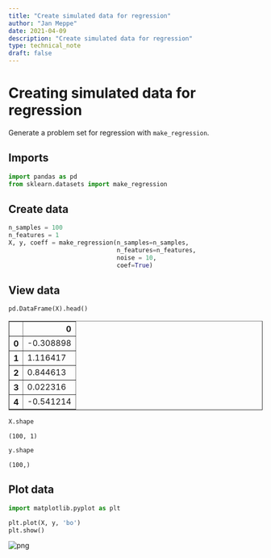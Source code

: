 ```yaml
---
title: "Create simulated data for regression"
author: "Jan Meppe"
date: 2021-04-09
description: "Create simulated data for regression"
type: technical_note
draft: false
---
```

# Creating simulated data for regression

Generate a problem set for regression with `make_regression`.

## Imports


```python
import pandas as pd
from sklearn.datasets import make_regression
```

## Create data


```python
n_samples = 100
n_features = 1
X, y, coeff = make_regression(n_samples=n_samples,
                              n_features=n_features,
                              noise = 10,
                              coef=True)
```

## View data


```python
pd.DataFrame(X).head()
```




<div>
<style scoped>
    .dataframe tbody tr th:only-of-type {
        vertical-align: middle;
    }

    .dataframe tbody tr th {
        vertical-align: top;
    }

    .dataframe thead th {
        text-align: right;
    }
</style>
<table border="1" class="dataframe">
  <thead>
    <tr style="text-align: right;">
      <th></th>
      <th>0</th>
    </tr>
  </thead>
  <tbody>
    <tr>
      <th>0</th>
      <td>-0.308898</td>
    </tr>
    <tr>
      <th>1</th>
      <td>1.116417</td>
    </tr>
    <tr>
      <th>2</th>
      <td>0.844613</td>
    </tr>
    <tr>
      <th>3</th>
      <td>0.022316</td>
    </tr>
    <tr>
      <th>4</th>
      <td>-0.541214</td>
    </tr>
  </tbody>
</table>
</div>




```python
X.shape
```




    (100, 1)




```python
y.shape
```




    (100,)



## Plot data


```python
import matplotlib.pyplot as plt

plt.plot(X, y, 'bo')
plt.show()
```


    
![png](Create_simulated_data_for_regression_11_0.png)
    

